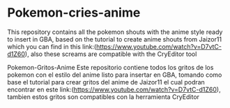 # Pokemon-cries-anime
This repository contains all the pokemon shouts with the anime style ready to insert in GBA, based on the tutorial to create anime shouts from
Jaizor11 which you can find in this link:(https://www.youtube.com/watch?v=D7vtC-d1Z60), also these screams are compatible with the CryEditor tool

Pokemon-Gritos-Anime
Este repositorio contiene todos los gritos de los pokemon con el estilo del anime listo para insertar en GBA, tomando como base el tutorial para crear gritos del anime de 
Jaizor11 el cual podran encontrar en este link:(https://www.youtube.com/watch?v=D7vtC-d1Z60), tambien estos gritos son compatibles con la herramienta CryEditor



